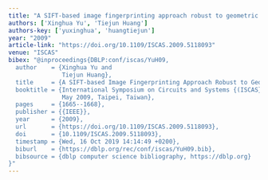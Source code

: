 ```yaml
---
title: "A SIFT-based image fingerprinting approach robust to geometric transformations"
authors: ['Xinghua Yu', 'Tiejun Huang']
authors-key: ['yuxinghua', 'huangtiejun']
year: "2009"
article-link: "https://doi.org/10.1109/ISCAS.2009.5118093"
venue: "ISCAS"
bibex: "@inproceedings{DBLP:conf/iscas/YuH09,
  author    = {Xinghua Yu and
               Tiejun Huang},
  title     = {A SIFT-based Image Fingerprinting Approach Robust to Geometric Transformations},
  booktitle = {International Symposium on Circuits and Systems {(ISCAS} 2009), 24-17
               May 2009, Taipei, Taiwan},
  pages     = {1665--1668},
  publisher = {{IEEE}},
  year      = {2009},
  url       = {https://doi.org/10.1109/ISCAS.2009.5118093},
  doi       = {10.1109/ISCAS.2009.5118093},
  timestamp = {Wed, 16 Oct 2019 14:14:49 +0200},
  biburl    = {https://dblp.org/rec/conf/iscas/YuH09.bib},
  bibsource = {dblp computer science bibliography, https://dblp.org}
}"
---
```

